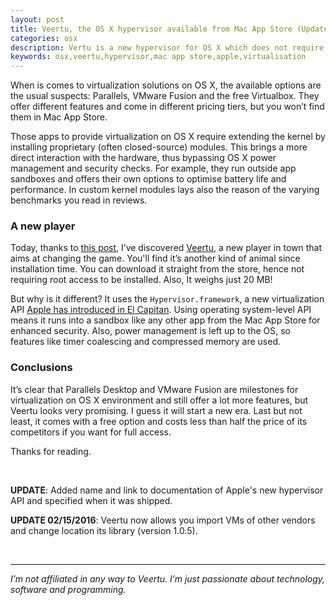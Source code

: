 ```yaml
---
layout: post
title: Veertu, the OS X hypervisor available from Mac App Store (Updated)
categories: osx
description: Vertu is a new hypervisor for OS X which does not require root priviledges.
keywords: osx,veertu,hypervisor,mac app store,apple,virtualisation
---
```


When is comes to virtualization solutions on OS X, the available options are the usual suspects: Parallels, VMware Fusion and the free Virtualbox. They offer different features and come in different pricing tiers, but you won’t find them in Mac App Store.

Those apps to provide virtualization on OS X require extending the kernel by installing proprietary (often closed-source) modules. This brings a more direct interaction with the hardware, thus bypassing OS X power management and security checks. For example, they run outside app sandboxes and offers their own options to optimise battery life and performance. In custom kernel modules lays also the reason of the varying benchmarks you read in reviews.

### A new player

Today, thanks to [this post](http://webeconoscenza.net/2016/01/10/son-tutti-open-con-lhardware-degli-altri/), I’ve discovered [Veertu](http://veertu.com/), a new player in town that aims at changing the game. You'll find it’s another kind of animal since installation time. You can download it straight from the store, hence not requiring root access to be installed. Also, It weighs just 20 MB!

But why is it different? It uses the `Hypervisor.framework`, a new virtualization API [Apple has introduced in El Capitan](https://developer.apple.com/library/mac/releasenotes/MacOSX/WhatsNewInOSX/Articles/MacOSX10_10.html). Using operating system-level API means it runs into a sandbox like any other app from the Mac App Store for enhanced security. Also, power management is left up to the OS, so features like timer coalescing and compressed memory are used.

### Conclusions

It’s clear that Parallels Desktop and VMware Fusion are milestones for virtualization on OS X environment and still offer a lot more features, but Veertu looks very promising. I guess it will start a new era. Last but not least, it comes with a free option and costs less than half the price of its competitors if you want for full access. 

Thanks for reading.

<br>

**UPDATE**: Added name and link to documentation of Apple's new hypervisor API and specified when it was shipped.

**UPDATE 02/15/2016**: Veertu now allows you import VMs of other vendors and change location its library (version 1.0.5).

<br>

---

*I’m not affiliated in any way to Veertu. I’m just passionate about technology, software and programming.*

